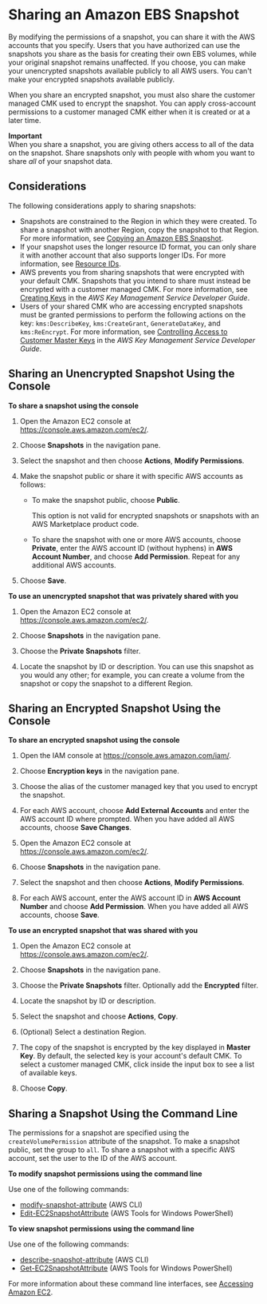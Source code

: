# Sharing an Amazon EBS Snapshot<a name="ebs-modifying-snapshot-permissions"></a>

By modifying the permissions of a snapshot, you can share it with the AWS accounts that you specify\. Users that you have authorized can use the snapshots you share as the basis for creating their own EBS volumes, while your original snapshot remains unaffected\. If you choose, you can make your unencrypted snapshots available publicly to all AWS users\. You can't make your encrypted snapshots available publicly\. 

When you share an encrypted snapshot, you must also share the customer managed CMK used to encrypt the snapshot\. You can apply cross\-account permissions to a customer managed CMK either when it is created or at a later time\.

**Important**  
When you share a snapshot, you are giving others access to all of the data on the snapshot\. Share snapshots only with people with whom you want to share *all* of your snapshot data\.

## Considerations<a name="share-snapshot-considerations"></a>

The following considerations apply to sharing snapshots:
+ Snapshots are constrained to the Region in which they were created\. To share a snapshot with another Region, copy the snapshot to that Region\. For more information, see [Copying an Amazon EBS Snapshot](ebs-copy-snapshot.md)\.
+ If your snapshot uses the longer resource ID format, you can only share it with another account that also supports longer IDs\. For more information, see [Resource IDs](resource-ids.md)\.
+ AWS prevents you from sharing snapshots that were encrypted with your default CMK\. Snapshots that you intend to share must instead be encrypted with a customer managed CMK\. For more information, see [Creating Keys](https://docs.aws.amazon.com/kms/latest/developerguide/create-keys.html) in the *AWS Key Management Service Developer Guide*\.
+ Users of your shared CMK who are accessing encrypted snapshots must be granted permissions to perform the following actions on the key: `kms:DescribeKey`, `kms:CreateGrant`, `GenerateDataKey`, and `kms:ReEncrypt`\. For more information, see [Controlling Access to Customer Master Keys](https://docs.aws.amazon.com/kms/latest/developerguide/control-access.html) in the *AWS Key Management Service Developer Guide*\.

## Sharing an Unencrypted Snapshot Using the Console<a name="share-unencrypted-snapshot"></a>

**To share a snapshot using the console**

1. Open the Amazon EC2 console at [https://console\.aws\.amazon\.com/ec2/](https://console.aws.amazon.com/ec2/)\.

1. Choose **Snapshots** in the navigation pane\.

1. Select the snapshot and then choose **Actions**, **Modify Permissions**\.

1. Make the snapshot public or share it with specific AWS accounts as follows:
   + To make the snapshot public, choose **Public**\.

     This option is not valid for encrypted snapshots or snapshots with an AWS Marketplace product code\.
   + To share the snapshot with one or more AWS accounts, choose **Private**, enter the AWS account ID \(without hyphens\) in **AWS Account Number**, and choose **Add Permission**\. Repeat for any additional AWS accounts\.

1. Choose **Save**\.

**To use an unencrypted snapshot that was privately shared with you**

1. Open the Amazon EC2 console at [https://console\.aws\.amazon\.com/ec2/](https://console.aws.amazon.com/ec2/)\.

1. Choose **Snapshots** in the navigation pane\.

1. Choose the **Private Snapshots** filter\.

1. Locate the snapshot by ID or description\. You can use this snapshot as you would any other; for example, you can create a volume from the snapshot or copy the snapshot to a different Region\.

## Sharing an Encrypted Snapshot Using the Console<a name="share-encrypted-snapshot"></a>

**To share an encrypted snapshot using the console**

1. Open the IAM console at [https://console\.aws\.amazon\.com/iam/](https://console.aws.amazon.com/iam/)\.

1. Choose **Encryption keys** in the navigation pane\.

1. Choose the alias of the customer managed key that you used to encrypt the snapshot\.

1. For each AWS account, choose **Add External Accounts** and enter the AWS account ID where prompted\. When you have added all AWS accounts, choose **Save Changes**\.

1. Open the Amazon EC2 console at [https://console\.aws\.amazon\.com/ec2/](https://console.aws.amazon.com/ec2/)\.

1. Choose **Snapshots** in the navigation pane\.

1. Select the snapshot and then choose **Actions**, **Modify Permissions**\.

1. For each AWS account, enter the AWS account ID in **AWS Account Number** and choose **Add Permission**\. When you have added all AWS accounts, choose **Save**\.

**To use an encrypted snapshot that was shared with you**

1. Open the Amazon EC2 console at [https://console\.aws\.amazon\.com/ec2/](https://console.aws.amazon.com/ec2/)\.

1. Choose **Snapshots** in the navigation pane\.

1. Choose the **Private Snapshots** filter\. Optionally add the **Encrypted** filter\.

1. Locate the snapshot by ID or description\.

1. Select the snapshot and choose **Actions**, **Copy**\.

1. \(Optional\) Select a destination Region\.

1. The copy of the snapshot is encrypted by the key displayed in **Master Key**\. By default, the selected key is your account's default CMK\. To select a customer managed CMK, click inside the input box to see a list of available keys\.

1. Choose **Copy**\.

## Sharing a Snapshot Using the Command Line<a name="share-snapshot-cli"></a>

The permissions for a snapshot are specified using the `createVolumePermission` attribute of the snapshot\. To make a snapshot public, set the group to `all`\. To share a snapshot with a specific AWS account, set the user to the ID of the AWS account\.

**To modify snapshot permissions using the command line**

Use one of the following commands:
+ [modify\-snapshot\-attribute](https://docs.aws.amazon.com/cli/latest/reference/ec2/modify-snapshot-attribute.html) \(AWS CLI\)
+ [Edit\-EC2SnapshotAttribute](https://docs.aws.amazon.com/powershell/latest/reference/items/Edit-EC2SnapshotAttribute.html) \(AWS Tools for Windows PowerShell\)

**To view snapshot permissions using the command line**

Use one of the following commands:
+ [describe\-snapshot\-attribute](https://docs.aws.amazon.com/cli/latest/reference/ec2/describe-snapshot-attribute.html) \(AWS CLI\)
+ [Get\-EC2SnapshotAttribute](https://docs.aws.amazon.com/powershell/latest/reference/items/Get-EC2SnapshotAttribute.html) \(AWS Tools for Windows PowerShell\)

For more information about these command line interfaces, see [Accessing Amazon EC2](concepts.md#access-ec2)\.